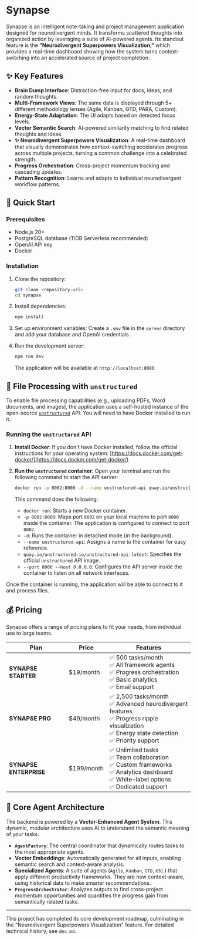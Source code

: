 # Synapse

Synapse is an intelligent note-taking and project management application designed for neurodivergent minds. It transforms scattered thoughts into organized action by leveraging a suite of AI-powered agents. Its standout feature is the **"Neurodivergent Superpowers Visualization,"** which provides a real-time dashboard showing how the system turns context-switching into an accelerated source of project completion.

## ✨ Key Features

- **Brain Dump Interface**: Distraction-free input for docs, ideas, and random thoughts.
- **Multi-Framework Views**: The same data is displayed through 5+ different methodology lenses (Agile, Kanban, GTD, PARA, Custom).
- **Energy-State Adaptation**: The UI adapts based on detected focus levels.
- **Vector Semantic Search**: AI-powered similarity matching to find related thoughts and ideas.
- **✨ Neurodivergent Superpowers Visualization**: A real-time dashboard that visually demonstrates how context-switching accelerates progress across multiple projects, turning a common challenge into a celebrated strength.
- **Progress Orchestration**: Cross-project momentum tracking and cascading updates.
- **Pattern Recognition**: Learns and adapts to individual neurodivergent workflow patterns.

## 🚀 Quick Start

### Prerequisites

- Node.js 20+
- PostgreSQL database (TiDB Serverless recommended)
- OpenAI API key
- Docker

### Installation

1.  Clone the repository:
    ```bash
    git clone <repository-url>
    cd synapse
    ```

2.  Install dependencies:
    ```bash
    npm install
    ```

3.  Set up environment variables:
    Create a `.env` file in the `server` directory and add your database and OpenAI credentials.

4.  Run the development server:
    ```bash
    npm run dev
    ```
    The application will be available at `http://localhost:8080`.

## 📂 File Processing with `unstructured`

To enable file processing capabilities (e.g., uploading PDFs, Word documents, and images), the application uses a self-hosted instance of the open-source [`unstructured`](https://github.com/Unstructured-IO/unstructured) API. You will need to have Docker installed to run it.

### Running the `unstructured` API

1.  **Install Docker**: If you don't have Docker installed, follow the official instructions for your operating system: [https://docs.docker.com/get-docker/](https://docs.docker.com/get-docker/)

2.  **Run the `unstructured` container**: Open your terminal and run the following command to start the API server:

    ```bash
    docker run -p 8002:8000 -d --name unstructured-api quay.io/unstructured-io/unstructured-api:latest --port 8000 --host 0.0.0.0
    ```

    This command does the following:
    *   `docker run`: Starts a new Docker container.
    *   `-p 8002:8000`: Maps port `8002` on your local machine to port `8000` inside the container. The application is configured to connect to port `8002`.
    *   `-d`: Runs the container in detached mode (in the background).
    *   `--name unstructured-api`: Assigns a name to the container for easy reference.
    *   `quay.io/unstructured-io/unstructured-api:latest`: Specifies the official `unstructured` API image.
    *   `--port 8000 --host 0.0.0.0`: Configures the API server inside the container to listen on all network interfaces.

Once the container is running, the application will be able to connect to it and process files.

## 💰 Pricing

Synapse offers a range of pricing plans to fit your needs, from individual use to large teams.

| Plan                 | Price      | Features                                                                                                                                                             |
| -------------------- | ---------- | -------------------------------------------------------------------------------------------------------------------------------------------------------------------- |
| **SYNAPSE STARTER**  | $19/month  | ✅ 500 tasks/month<br/>✅ All framework agents<br/>✅ Progress orchestration<br/>✅ Basic analytics<br/>✅ Email support                                                       |
| **SYNAPSE PRO**      | $49/month  | ✅ 2,500 tasks/month<br/>✅ Advanced neurodivergent features<br/>✅ Progress ripple visualization<br/>✅ Energy state detection<br/>✅ Priority support                      |
| **SYNAPSE ENTERPRISE** | $199/month | ✅ Unlimited tasks<br/>✅ Team collaboration<br/>✅ Custom frameworks<br/>✅ Analytics dashboard<br/>✅ White-label options<br/>✅ Dedicated support                        |

## 🤖 Core Agent Architecture

The backend is powered by a **Vector-Enhanced Agent System**. This dynamic, modular architecture uses AI to understand the semantic meaning of your tasks.

- **`AgentFactory`**: The central coordinator that dynamically routes tasks to the most appropriate agents.
- **Vector Embeddings**: Automatically generated for all inputs, enabling semantic search and context-aware analysis.
- **Specialized Agents**: A suite of agents (`Agile`, `Kanban`, `GTD`, etc.) that apply different productivity frameworks. They are now context-aware, using historical data to make smarter recommendations.
- **`ProgressOrchestrator`**: Analyzes outputs to find cross-project momentum opportunities and quantifies the progress gain from semantically related tasks.

---

This project has completed its core development roadmap, culminating in the "Neurodivergent Superpowers Visualization" feature. For detailed technical history, see `dev.md`.
